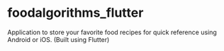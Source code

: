 # foodalgorithms_flutter
Application to store your favorite food recipes for quick reference using Android or iOS. (Built using Flutter)
